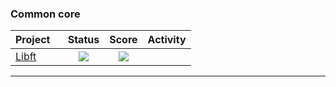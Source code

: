 ### Common core
 <div align="center">
 
 | Project                                                      |      Status       | Score | Activity |
 | :----------------------------------------------------------- | :----------: | :------------: | :------------: |
 |[Libft](https://github.com/Drkpulse/libft)                | <img src="https://img.shields.io/badge/done-sucess" /> | <img src="https://img.shields.io/badge/125%20%2F%20100%20%E2%98%85-success" />  |
 
 ------
 </div>
